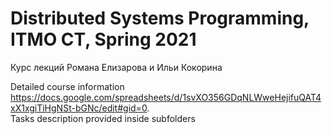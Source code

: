 # Distributed Systems Programming, ITMO CT, Spring 2021

Курс лекций Романа Елизарова и Ильи Кокорина

Detailed course information https://docs.google.com/spreadsheets/d/1svXO356GDqNLWweHejifuQAT4xX1xgiTiHgNSt-bGNc/edit#gid=0.    
Tasks description provided inside subfolders
